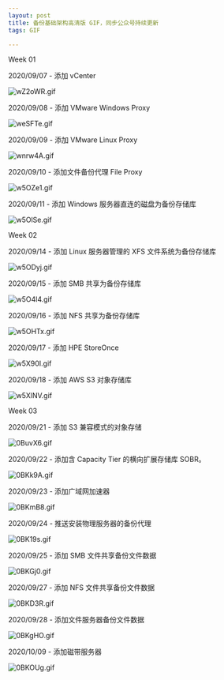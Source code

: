 ```yaml
---
layout: post
title: 备份基础架构高清版 GIF，同步公众号持续更新
tags: GIF

---
```

Week 01

2020/09/07 - 添加 vCenter

![wZ2oWR.gif](https://s1.ax1x.com/2020/09/06/wZ2oWR.gif)

2020/09/08 - 添加 VMware Windows Proxy

![weSFTe.gif](https://s1.ax1x.com/2020/09/06/weSFTe.gif)

2020/09/09 - 添加 VMware Linux Proxy

![wnrw4A.gif](https://s1.ax1x.com/2020/09/07/wnrw4A.gif)

2020/09/10 - 添加文件备份代理 File Proxy

![w5OZe1.gif](https://s1.ax1x.com/2020/09/19/w5OZe1.gif)

2020/09/11 - 添加 Windows 服务器直连的磁盘为备份存储库

![w5OlSe.gif](https://s1.ax1x.com/2020/09/19/w5OlSe.gif)

Week 02

2020/09/14 - 添加 Linux 服务器管理的 XFS 文件系统为备份存储库

![w5ODyj.gif](https://s1.ax1x.com/2020/09/19/w5ODyj.gif)

2020/09/15 - 添加 SMB 共享为备份存储库

![w5O4l4.gif](https://s1.ax1x.com/2020/09/19/w5O4l4.gif)

2020/09/16 - 添加 NFS 共享为备份存储库

![w5OHTx.gif](https://s1.ax1x.com/2020/09/19/w5OHTx.gif)

2020/09/17 - 添加 HPE StoreOnce

![w5X90I.gif](https://s1.ax1x.com/2020/09/19/w5X90I.gif)

2020/09/18 - 添加 AWS S3 对象存储库

![w5XlNV.gif](https://s1.ax1x.com/2020/09/19/w5XlNV.gif)

Week 03

2020/09/21 - 添加 S3 兼容模式的对象存储

![0BuvX6.gif](https://s1.ax1x.com/2020/10/08/0BuvX6.gif)

2020/09/22 - 添加含 Capacity Tier 的横向扩展存储库 SOBR。

![0BKk9A.gif](https://s1.ax1x.com/2020/10/08/0BKk9A.gif)

2020/09/23 - 添加广域网加速器

![0BKmB8.gif](https://s1.ax1x.com/2020/10/08/0BKmB8.gif)

2020/09/24 - 推送安装物理服务器的备份代理

![0BK19s.gif](https://s1.ax1x.com/2020/10/08/0BK19s.gif)

2020/09/25 - 添加 SMB 文件共享备份文件数据

![0BKGj0.gif](https://s1.ax1x.com/2020/10/08/0BKGj0.gif)

2020/09/27 - 添加 NFS 文件共享备份文件数据

![0BKD3R.gif](https://s1.ax1x.com/2020/10/08/0BKD3R.gif)

2020/09/28 - 添加文件服务器备份文件数据

![0BKgHO.gif](https://s1.ax1x.com/2020/10/08/0BKgHO.gif)

2020/10/09 - 添加磁带服务器

![0BKOUg.gif](https://s1.ax1x.com/2020/10/08/0BKOUg.gif)
